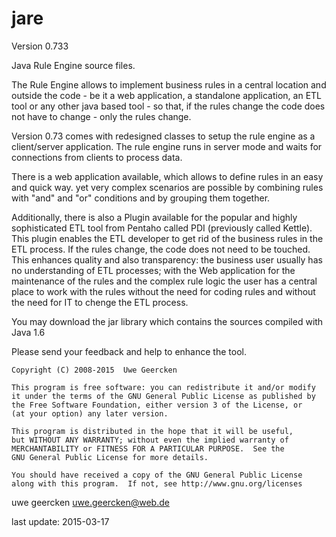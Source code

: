 jare
====

Version 0.733

Java Rule Engine source files.

The Rule Engine allows to implement business rules in a central location and outside the code - be it a web application, a standalone application, an ETL tool or any other java based tool - so that, if the rules change the code does not have to change - only the rules change.

Version 0.73 comes with redesigned classes to setup the rule engine as a client/server application. The rule engine runs in server mode and waits for connections from clients to process data.

There is a web application available, which allows to define rules in an easy and quick way. yet very complex scenarios are possible by combining rules with "and" and "or" conditions and by grouping them together.

Additionally, there is also a Plugin available for the popular and highly sophisticated ETL tool from Pentaho called PDI (previously called Kettle). This plugin enables the ETL developer to get rid of the business rules in the ETL process. If the rules change, the code does not need to be touched. This enhances quality and also transparency: the business user usually has no understanding of ETL processes; with the Web application for the maintenance of the rules and the complex rule logic the user has a central place to work with the rules without the need for coding rules and without the need for IT to chenge the ETL process.

You may download the jar library which contains the sources compiled with Java 1.6

Please send your feedback and help to enhance the tool.

    Copyright (C) 2008-2015  Uwe Geercken
    
    This program is free software: you can redistribute it and/or modify
    it under the terms of the GNU General Public License as published by
    the Free Software Foundation, either version 3 of the License, or
    (at your option) any later version.
    
    This program is distributed in the hope that it will be useful,
    but WITHOUT ANY WARRANTY; without even the implied warranty of
    MERCHANTABILITY or FITNESS FOR A PARTICULAR PURPOSE.  See the
    GNU General Public License for more details.
    
    You should have received a copy of the GNU General Public License
    along with this program.  If not, see http://www.gnu.org/licenses

uwe geercken
uwe.geercken@web.de

last update: 2015-03-17
